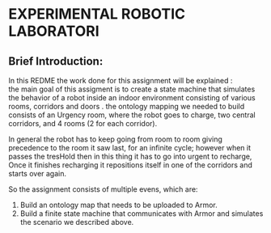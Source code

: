 # EXPERIMENTAL ROBOTIC LABORATORI

## Brief Introduction:

In this REDME the work done for this assignment will be explained :                                                                     
the main goal of this assigment is to create a state machine that simulates the behavior of a robot inside an indoor environment consisting of various rooms, corridors and doors .
the ontology mapping we needed to build consists of an Urgency room, where the robot goes to charge, two central corridors, and 4 rooms (2 for each corridor).

In general the robot has to keep going from room to room giving precedence to the room it saw last, for an infinite cycle; however when it passes the tresHold then in this thing it has to go into urgent to recharge, Once it finishes recharging it repositions itself in one of the corridors and starts over again.

So the assignment consists of multiple evens, which are:
1) Build an ontology map that needs to be uploaded to Armor.
2) Build a finite state machine that communicates with Armor and simulates the scenario we described above.


